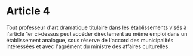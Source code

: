 # Article 4

Tout professeur d'art dramatique titulaire dans les établissements visés à l'article 1er ci-dessus peut accéder directement au même emploi dans un établissement analogue, sous réserve de l'accord des municipalités intéressées et avec l'agrément du ministre des affaires culturelles.
